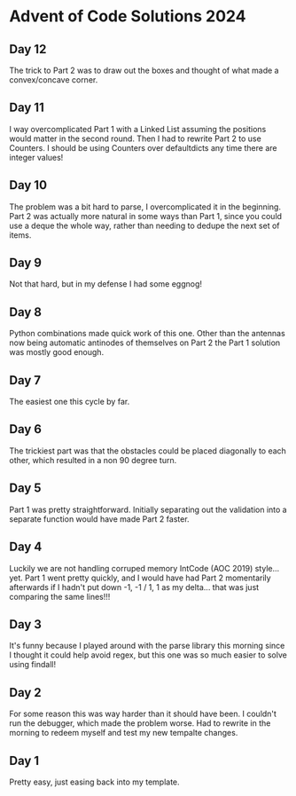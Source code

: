 # Advent of Code Solutions 2024

## Day 12
The trick to Part 2 was to draw out the boxes and thought of what made a convex/concave corner.

## Day 11
I way overcomplicated Part 1 with a Linked List assuming the positions would matter in the second round. Then I had to rewrite Part 2 to use Counters. I should be using Counters over defaultdicts any time there are integer values!

## Day 10
The problem was a bit hard to parse, I overcomplicated it in the beginning. Part 2 was actually more natural in some ways than Part 1, since you could use a deque the whole way, rather than needing to dedupe the next set of items.

## Day 9
Not that hard, but in my defense I had some eggnog!

## Day 8
Python combinations made quick work of this one. Other than the antennas now being automatic antinodes of themselves on Part 2 the Part 1 solution was mostly good enough.

## Day 7
The easiest one this cycle by far.

## Day 6
The trickiest part was that the obstacles could be placed diagonally to each other, which resulted in a non 90 degree turn. 

## Day 5
Part 1 was pretty straightforward. Initially separating out the validation into a separate function would have made Part 2 faster.

## Day 4
Luckily we are not handling corruped memory IntCode (AOC 2019) style... yet.
Part 1 went pretty quickly, and I would have had Part 2 momentarily afterwards if I hadn't put down -1, -1 / 1, 1 as my delta... that was just comparing the same lines!!!

## Day 3
It's funny because I played around with the parse library this morning since I thought it could help avoid regex, but this one was so much easier to solve using findall!

## Day 2
For some reason this was way harder than it should have been.
I couldn't run the debugger, which made the problem worse. Had to rewrite in the morning to redeem myself and test my new tempalte changes.

## Day 1
Pretty easy, just easing back into my template.